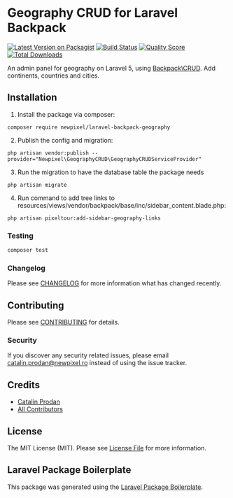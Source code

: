 # Geography CRUD for Laravel Backpack

[![Latest Version on Packagist](https://img.shields.io/packagist/v/newpixel/laravel-backpack-geography.svg?style=flat-square)](https://packagist.org/packages/newpixel/laravel-backpack-geography)
[![Build Status](https://img.shields.io/travis/newpixel/laravel-backpack-geography/master.svg?style=flat-square)](https://travis-ci.org/newpixel/laravel-backpack-geography)
[![Quality Score](https://img.shields.io/scrutinizer/g/newpixel/laravel-backpack-geography.svg?style=flat-square)](https://scrutinizer-ci.com/g/newpixel/laravel-backpack-geography)
[![Total Downloads](https://img.shields.io/packagist/dt/newpixel/laravel-backpack-geography.svg?style=flat-square)](https://packagist.org/packages/newpixel/laravel-backpack-geography)

An admin panel for geography on Laravel 5, using [Backpack\CRUD](https://github.com/Laravel-Backpack/crud). Add continents, countries and cities.

## Installation

1) Install the package via composer:

```
composer require newpixel/laravel-backpack-geography
```

2) Publish the config and migration:

```
php artisan vendor:publish --provider="Newpixel\GeographyCRUD\GeographyCRUDServiceProvider"
```

3) Run the migration to have the database table the package needs

```
php artisan migrate
```

4) Run command to add tree links to resources/views/vendor/backpack/base/inc/sidebar_content.blade.php:

```
php artisan pixeltour:add-sidebar-geography-links
```

### Testing

``` bash
composer test
```

### Changelog

Please see [CHANGELOG](CHANGELOG.md) for more information what has changed recently.

## Contributing

Please see [CONTRIBUTING](CONTRIBUTING.md) for details.

### Security

If you discover any security related issues, please email catalin.prodan@newpixel.ro instead of using the issue tracker.

## Credits

- [Catalin Prodan](https://github.com/newpixel)
- [All Contributors](../../contributors)

## License

The MIT License (MIT). Please see [License File](LICENSE.md) for more information.

## Laravel Package Boilerplate

This package was generated using the [Laravel Package Boilerplate](https://laravelpackageboilerplate.com).
